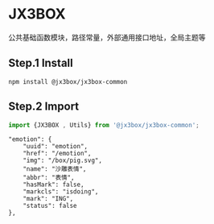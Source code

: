 # JX3BOX
公共基础函数模块，路径常量，外部通用接口地址，全局主题等

## Step.1 Install
```
npm install @jx3box/jx3box-common
```

## Step.2 Import
```javascript
import {JX3BOX , Utils} from '@jx3box/jx3box-common';
```


```
"emotion": {
    "uuid": "emotion",
    "href": "/emotion",
    "img": "/box/pig.svg",
    "name": "沙雕表情",
    "abbr": "表情",
    "hasMark": false,
    "markcls": "isdoing",
    "mark": "ING",
    "status": false
},
```